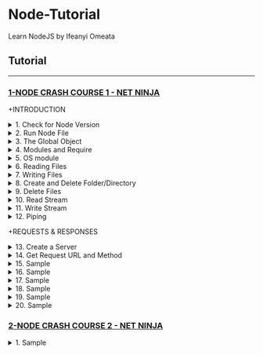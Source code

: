 # Node-Tutorial
Learn NodeJS by Ifeanyi Omeata

## Tutorial

---

### [1-NODE CRASH COURSE 1 - NET NINJA](#)

+INTRODUCTION

<details>
  <summary>1. Check for Node Version</summary>

```Javascript
node -v
```

</details>

<details>
  <summary>2. Run Node File</summary>

```Javascript
node index.js
```

</details>

<details>
  <summary>3. The Global Object</summary>

Test.js:

```Javascript
let count = 0

const program = global.setInterval(()=>{
    count++
    console.log(count)
}, 1000)

global.setTimeout(()=>{
    console.log("Setting timeout")
    clearInterval(program)
}, 3000)
```

Absolute Path

```Javascript
console.log(__dirname)
```

```Javascript
// ~/Desktop/SERVER/Cloud/node
```

Absolute Path + Filename

```Javascript
console.log(__filename)
```

```Javascript
// ~/Desktop/SERVER/Cloud/node/test.js
```

</details>

<details>
  <summary>4. Modules and Require</summary>

require.js:

```Javascript
const people = ['yoshi' , 'ryu', ' chun-li' , ' mario'];
const ages = [20, 25, 30, 35];

module.exports = {
    people,
    ages
};

```

modules.js:

```Javascript
const {people, ages} = require('./require.js');

console.log(people, ages);
```

```Javascript
// [ 'yoshi', 'ryu', ' chun-li', ' mario' ] [ 20, 25, 30, 35 ]
```

</details>

<details>
  <summary>5. OS module</summary>

```Javascript
const os = require('os');

console.log(os.platform(), os.homedir());

```

```Javascript
// darwin /Users/ifeanyiomeata
```

</details>

<details>
  <summary>6. Reading Files</summary>

```Javascript
const fs = require("fs");

// reading files
fs.readFile('./docs/blog1.txt', (err, data) => {
    if(err){
    console.log(err);
    }
    console.log(data.toString());
});

console.log('last line');
```

```Javascript
// last line
// Hello World!
// Hello World 2!
```

</details>

<details>
  <summary>7. Writing Files</summary>

```Javascript
const fs = require("fs");

// writing files
fs.writeFile('./docs/blog1.txt', 'hello, world', () => {
    console.log('file was written');
});
fs.writeFile('./docs/blog2.txt', 'hello, again' , () => {
    console.log('file was written');
});
```

```Javascript
// file was written
// file was written
```

</details>

<details>
  <summary>8. Create and Delete Folder/Directory</summary>

```Javascript
const fs = require("fs");

// Create and Delete directories/Folders
if(!fs.existsSync('./assets')) {
    fs.mkdir('./assets', (err) => {
        if (err) {
            console.error(err);
        }
        console.log('folder created');
    });
} else {
    fs.rmdir('./assets', (err) => {
        if(err) {
            console.log(err)
        }
        console.log('folder deleted');
    })
}
```

```Javascript
// folder created
// folder deleted
```

</details>

<details>
  <summary>9. Delete Files</summary>

```Javascript
const fs = require("fs");

// deleting files
if (fs.existsSync('./docs/blog1.txt')) {
    fs.unlink('./docs/blog1.txt', (err) => {
        if(err) {
            console.log(err)
        }
        console.log('file deleted');
    })
}
```

```Javascript
// file deleted
```

</details>

<details>
  <summary>10. Read Stream</summary>

```Javascript
const fs = require("fs");

const readStream = fs.createReadStream('./docs/blog2.txt', { encoding: 'utf8' });

readStream.on('data', (chunk) => {
    console.log('-------- NEW CHUNK -----');
    console.log(chunk);
});

```

```Javascript
// -------- NEW CHUNK -----
// <Buffer 4c 6f 72 65 6d 20 69 70 73 75 6d 20 64 6f 6c 6f 72 20 73 69 74 20 61 6d 65 74 2c 20 63 6f 6e 73 65 63 74 65 74 75 65 72 20 61 64 69 70 69 73 63 69 6e ... 65486 more bytes>
// -------- NEW CHUNK -----
// <Buffer 20 56 69 76 61 6d 75 73 20 69 6e 20 65 72 61 74 20 75 74 20 75 72 6e 61 20 63 75 72 73 75 73 20 76 65 73 74 69 62 75 6c 75 6d 2e 20 46 75 73 63 65 20 ... 65486 more bytes>
// -------- NEW CHUNK -----
// <Buffer 53 75 73 70 65 6e 64 69 73 73 65 20 66 65 75 67 69 61 74 2e 20 53 75 73 70 65 6e 64 69 73 73 65 20 65 6e 69 6d 20 74 75 72 70 69 73 2c 20 64 69 63 74 ... 65486 more bytes>
// -------- NEW CHUNK -----
// <Buffer 69 62 75 6c 75 6d 20 65 74 2c 20 74 65 6d 70 6f 72 20 61 75 63 74 6f 72 2c 20 6a 75 73 74 6f 2e 20 49 6e 20 61 63 20 66 65 6c 69 73 20 71 75 69 73 20 ... 65486 more bytes>
// -------- NEW CHUNK -----
// <Buffer 6c 61 6d 63 6f 72 70 65 72 20 75 6c 74 72 69 63 69 65 73 20 6e 69 73 69 2e 20 4e 61 6d 20 65 67 65 74 20 64 75 69 2e 20 45 74 69 61 6d 20 72 68 6f 6e ... 11132 more bytes>
```

</details>

<details>
  <summary>11. Write Stream</summary>

```Javascript
const fs = require("fs");

const readStream = fs.createReadStream('./docs/blog2.txt',{ encoding: 'utf8' });
const writeStream = fs.createWriteStream('./docs/blog3.txt');

readStream.on('data' , (chunk) => {
    console.log('------ NEW CHUNK -----');
    console.log(chunk);
    writeStream.write('\nNEW CHUNK\n');
    writeStream.write(chunk);
});
```

</details>

<details>
  <summary>12. Piping</summary>

```Javascript
const fs = require("fs");

const readStream = fs.createReadStream('./docs/blog2.txt',{ encoding: 'utf8' });
const writeStream = fs.createWriteStream('./docs/blog3.txt');

// readStream.on('data' , (chunk) => {
//     console.log('------ NEW CHUNK -----');
//     console.log(chunk);
//     writeStream.write('\nNEW CHUNK\n');
//     writeStream.write(chunk);
// });

// piping
readStream.pipe(writeStream);
```

</details>

+REQUESTS & RESPONSES

<details>
  <summary>13. Create a Server</summary>

```Javascript
const http = require('http');

const server = http.createServer((req, res) =>{
    console.log('request made');
});

server.listen(3000, 'localhost', () => {
    console.log('listening for requests on port 3000')
})
```

```Javascript
// listening for requests on port 3000
// request made
```

</details>

<details>
  <summary>14. Get Request URL and Method</summary>

```Javascript

const http = require('http');

const server = http.createServer((req, res) =>{
    console.log('request made');
    console.log("Url: ", req.url);
    console.log("Method: ", req.method);
    console.log("Headers: ", req.headers);
    console.log("Body: ", req.body);
});

server.listen(3000, 'localhost', () => {
    console.log('listening for requests on port 3000')
})
```

```Javascript
// listening for requests on port 3000
// request made
// Url:  /
// Method:  GET
// Headers:  {
//   host: 'localhost:3000',
//   connection: 'keep-alive',
//   'sec-ch-ua': '"Chromium";v="106", "Google Chrome";v="106", "Not;A=Brand";v="99"',
//   'sec-ch-ua-mobile': '?0',
//   'sec-ch-ua-platform': '"macOS"',
//   'upgrade-insecure-requests': '1',
//   'user-agent': 'Mozilla/5.0 (Macintosh; Intel Mac OS X 10_15_7) AppleWebKit/537.36 (KHTML, like Gecko) Chrome/106.0.0.0 Safari/537.36',
//   accept: 'text/html,application/xhtml+xml,application/xml;q=0.9,image/avif,image/webp,image/apng,*/*;q=0.8,application/signed-exchange;v=b3;q=0.9',
//   'sec-fetch-site': 'none',
//   'sec-fetch-mode': 'navigate',
//   'sec-fetch-user': '?1',
//   'sec-fetch-dest': 'document',
//   'accept-encoding': 'gzip, deflate, br',
//   'accept-language': 'en-GB,en-US;q=0.9,en;q=0.8'
// }
// Body:  undefined
```

</details>

<details>
  <summary>15. Sample</summary>

```Javascript

```

```Javascript

```

```Javascript

```

</details>

<details>
  <summary>16. Sample</summary>

```Javascript

```

```Javascript

```

```Javascript

```

</details>

<details>
  <summary>17. Sample</summary>

```Javascript

```

```Javascript

```

```Javascript

```

</details>

<details>
  <summary>18. Sample</summary>

```Javascript

```

```Javascript

```

```Javascript

```

</details>

<details>
  <summary>19. Sample</summary>

```Javascript

```

```Javascript

```

```Javascript

```

</details>

<details>
  <summary>20. Sample</summary>

```Javascript

```

```Javascript

```

```Javascript

```

</details>


### [2-NODE CRASH COURSE 2 - NET NINJA](#)

<details>
  <summary>1. Sample</summary>

```Javascript

```

```Javascript

```

```Javascript

```

```Javascript

```

</details>
